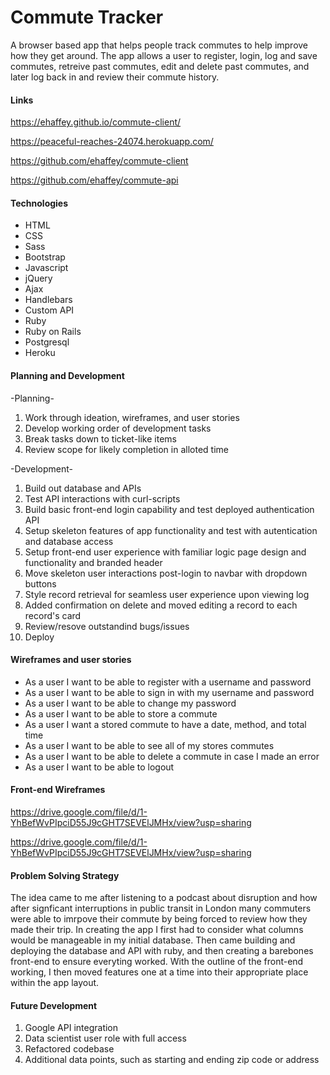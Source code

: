 # Commute Tracker

A browser based app that helps people track commutes to help improve how they get
around. The app allows a user to register, login, log and save commutes, retreive
past commutes, edit and delete past commutes, and later log back in and review their
commute history.

#### Links

https://ehaffey.github.io/commute-client/

https://peaceful-reaches-24074.herokuapp.com/

https://github.com/ehaffey/commute-client

https://github.com/ehaffey/commute-api

#### Technologies

- HTML
- CSS
- Sass
- Bootstrap
- Javascript
- jQuery
- Ajax
- Handlebars
- Custom API
- Ruby
- Ruby on Rails
- Postgresql
- Heroku

#### Planning and Development

-Planning-
1. Work through ideation, wireframes, and user stories
2. Develop working order of development tasks
3. Break tasks down to ticket-like items
4. Review scope for likely completion in alloted time

-Development-
1. Build out database and APIs
2. Test API interactions with curl-scripts
3. Build basic front-end login capability and test deployed authentication API
4. Setup skeleton features of app functionality and test with autentication and database access
5. Setup front-end user experience with familiar logic page design and functionality and branded header
6. Move skeleton user interactions post-login to navbar with dropdown buttons
7. Style record retrieval for seamless user experience upon viewing log
8. Added confirmation on delete and moved editing a record to each record's card
9. Review/resove outstandind bugs/issues
10. Deploy

#### Wireframes and user stories

- As a user I want to be able to register with a username and password
- As a user I want to be able to sign in with my username and password
- As a user I want to be able to change my password
- As a user I want to be able to store a commute
- As a user I want a stored commute to have a date, method, and total time
- As a user I want to be able to see all of my stores commutes
- As a user I want to be able to delete a commute in case I made an error
- As a user I want to be able to logout

#### Front-end Wireframes

https://drive.google.com/file/d/1-YhBefWvPIpciD55J9cGHT7SEVElJMHx/view?usp=sharing

https://drive.google.com/file/d/1-YhBefWvPIpciD55J9cGHT7SEVElJMHx/view?usp=sharing


#### Problem Solving Strategy

The idea came to me after listening to a podcast about disruption and how after signficant interruptions in public transit in London many commuters were able to imrpove their commute by being forced to review how they made their trip. In creating the app I first had to consider what columns would be manageable in my initial database. Then came building and deploying the database and API with ruby, and then creating a barebones front-end to ensure everyting worked. With the outline of the front-end working, I then moved features one at a time into their appropriate place within the app layout.

#### Future Development

1. Google API integration
2. Data scientist user role with full access
3. Refactored codebase
4. Additional data points, such as starting and ending zip code or address
